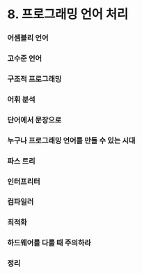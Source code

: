 # 8. 프로그래밍 언어 처리

### 어셈블리 언어

### 고수준 언어

### 구조적 프로그래밍

### 어휘 분석

### 단어에서 문장으로

### 누구나 프로그래밍 언어를 만들 수 있는 시대

### 파스 트리

### 인터프리터

### 컴파일러

### 최적화

### 하드웨어를 다룰 때 주의하라

### 정리

